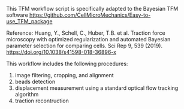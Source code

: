 This TFM workflow script is specifically adapted to the Bayesian TFM software 
https://github.com/CellMicroMechanics/Easy-to-use_TFM_package

Reference:
Huang, Y., Schell, C., Huber, T.B. et al. Traction force microscopy with optimized regularization and automated Bayesian parameter selection for comparing cells. Sci Rep 9, 539 (2019). https://doi.org/10.1038/s41598-018-36896-x

This workflow includes the following procedures:
1. image filtering, cropping, and alignment
2. beads detection
3. displacement measurement using a standard optical flow tracking algorithm
4. traction recontruction
